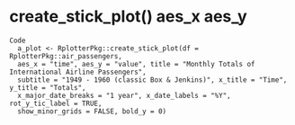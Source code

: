 # create_stick_plot() aes_x aes_y

    Code
      a_plot <- RplotterPkg::create_stick_plot(df = RplotterPkg::air_passengers,
      aes_x = "time", aes_y = "value", title = "Monthly Totals of International Airline Passengers",
      subtitle = "1949 - 1960 (classic Box & Jenkins)", x_title = "Time", y_title = "Totals",
      x_major_date_breaks = "1 year", x_date_labels = "%Y", rot_y_tic_label = TRUE,
      show_minor_grids = FALSE, bold_y = 0)

